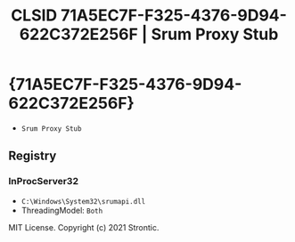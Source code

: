 ﻿---
title: "CLSID 71A5EC7F-F325-4376-9D94-622C372E256F | Srum Proxy Stub"
excerpt: What is COM-Object CLSID 71A5EC7F-F325-4376-9D94-622C372E256F?
---

# {71A5EC7F-F325-4376-9D94-622C372E256F}

* `Srum Proxy Stub`

## Registry


### InProcServer32

* `C:\Windows\System32\srumapi.dll`
* ThreadingModel: `Both`

MIT License. Copyright (c) 2021 Strontic.


